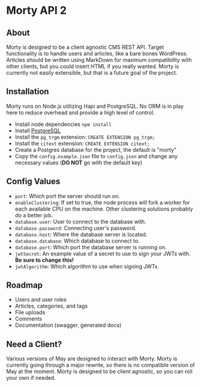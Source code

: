 # Morty API 2

## About
Morty is designed to be a client agnostic CMS REST API.  Target functionality is to handle users and articles, like a bare bones WordPress.  Articles should be written using MarkDown for maximum compatibility with other clients, but you could insert HTML if you really wanted.  Morty is currently not easily extensible, but that is a future goal of the project.

## Installation
Morty runs on Node.js utilizing Hapi and PostgreSQL.  No ORM is in play here to reduce overhead and provide a high level of control.

* Install node dependencies `npm install` 
* Install [PostgreSQL](https://www.postgresql.org/)
* Install the `pg_trgm` extension: `CREATE EXTENSION pg_trgm;`
* Install the `citext` extension: `CREATE EXTENSION citext;`
* Create a Postgres database for the project, the default is "morty"
* Copy the `config.example.json` file to `config.json` and change any necessary values (**DO NOT** go with the default key)

## Config Values
* `port`: Which port the server should run on.
* `enableClustering`: If set to true, the node process will fork a worker for each available CPU on the machine.  Other clustering solutions probably do a better job.
* `database.user`: User to connect to the database with.
* `database.password`: Connecting user's password.
* `database.host`: Where the database server is located.
* `database.database`: Which database to connect to.
* `database.port`: Which port the database server is running on.
* `jwtSecret`: An example value of a secret to use to sign your JWTs with.  **Be sure to change this!**
* `jwtAlgorithm`: Which algorithm to use when signing JWTs.

## Roadmap
* Users and user roles
* Articles, categories, and tags
* File uploads
* Comments
* Documentation (swagger, generated docs)

## Need a Client?
Various versions of May are designed to interact with Morty.  Morty is currently going through a major rewrite, so there is no compatible version of May at the moment.  Morty is designed to be client agnostic, so you can roll your own if needed.